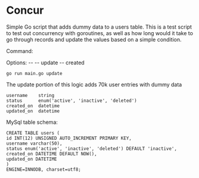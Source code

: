 # Concur

Simple Go script that adds dummy data to a users table. This is a test script to test out concurrency with goroutines, 
as well as how long would it take to go through records and update the values based on a simple condition.


Command:

Options: -- 
-- update
-- created

```
go run main.go update
```

The update portion of this logic adds 70k user entries with dummy data


```
username    string
status      enum('active', 'inactive', 'deleted')
created_on  datetime 
updated_on  datetime
```

MySql table schema:

```
CREATE TABLE users (
id INT(12) UNSIGNED AUTO_INCREMENT PRIMARY KEY,
username varchar(50),
status enum('active', 'inactive', 'deleted') DEFAULT 'inactive',
created_on DATETIME DEFAULT NOW(),
updated_on DATETIME
)
ENGINE=INNODB, charset=utf8;
```

